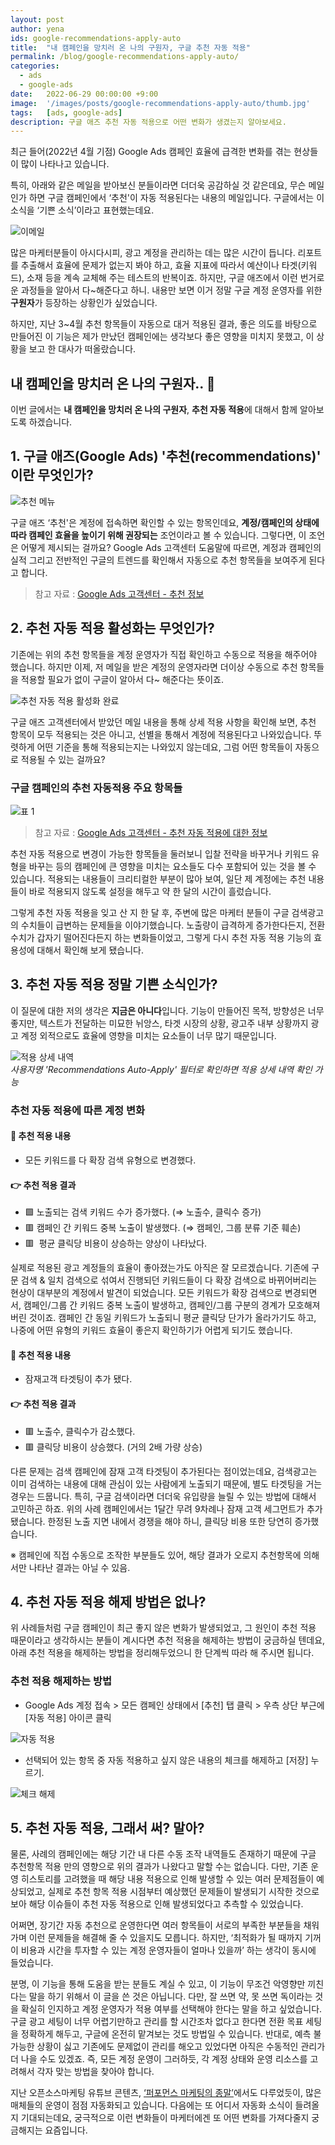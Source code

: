 ```yaml
---
layout: post
author: yena
ids: google-recommendations-apply-auto
title:  "내 캠페인을 망치러 온 나의 구원자, 구글 추천 자동 적용"
permalink: /blog/google-recommendations-apply-auto/
categories:
  - ads
  - google-ads
date:   2022-06-29 00:00:00 +9:00
image:  '/images/posts/google-recommendations-apply-auto/thumb.jpg'
tags:   [ads, google-ads]
description: 구글 애즈 추천 자동 적용으로 어떤 변화가 생겼는지 알아보세요.
---
```


최근 들어(2022년 4월 기점) Google Ads 캠페인 효율에 급격한 변화를 겪는 현상들이 많이 나타나고 있습니다.

특히, 아래와 같은 메일을 받아보신 분들이라면 더더욱 공감하실 것 같은데요, 무슨 메일인가 하면 구글 캠페인에서 ‘추천'이 자동 적용된다는 내용의 메일입니다. 구글에서는 이 소식을 ‘기쁜 소식’이라고 표현했는데요.

![이메일](/images/posts/google-recommendations-apply-auto/01.png)

많은 마케터분들이 아시다시피, 광고 계정을 관리하는 데는 많은 시간이 듭니다. 리포트를 추출해서 효율에 문제가 없는지 봐야 하고, 효율 지표에 따라서 예산이나 타겟(키워드), 소재 등을 계속 교체해 주는 테스트의 반복이죠. 하지만, 구글 애즈에서 이런 번거로운 과정들을 알아서 다~해준다고 하니. 내용만 보면 이거 정말 구글 계정 운영자를 위한 **구원자**가 등장하는 상황인가 싶었습니다.

하지만, 지난 3~4월 추천 항목들이 자동으로 대거 적용된 결과, 좋은 의도를 바탕으로 만들어진 이 기능은 제가 만났던 캠페인에는 생각보다 좋은 영향을 미치지 못했고, 이 상황을 보고 한 대사가 떠올랐습니다.

## 내 캠페인을 망치러 온 나의 구원자.. 👭

이번 글에서는 **내 캠페인을 망치러 온 나의 구원자**, **추천 자동 적용**에 대해서 함께 알아보도록 하겠습니다.

## 1. 구글 애즈(Google Ads) '추천(recommendations)' 이란 무엇인가?

![추천 메뉴](/images/posts/google-recommendations-apply-auto/02.png)

구글 애즈 ‘추천'은 계정에 접속하면 확인할 수 있는 항목인데요, **계정/캠페인의 상태에 따라 캠페인 효율을 높이기 위해 권장되는** 조언이라고 볼 수 있습니다. 그렇다면, 이 조언은 어떻게 제시되는 걸까요? Google Ads 고객센터 도움말에 따르면, 계정과 캠페인의 실적 그리고 전반적인 구글의 트렌드를 확인해서 자동으로 추천 항목들을 보여주게 된다고 합니다.

> 참고 자료 : [Google Ads 고객센터 - 추천 정보](https://support.google.com/google-ads/answer/3448398?hl=ko)

## 2. 추천 자동 적용 활성화는 무엇인가?

기존에는 위의 추천 항목들을 계정 운영자가 직접 확인하고 수동으로 적용을 해주어야 했습니다. 하지만 이제, 저 메일을 받은 계정의 운영자라면 더이상 수동으로 추천 항목들을 적용할 필요가 없이 구글이 알아서 다~ 해준다는 뜻이죠.

![추천 자동 적용 활성화 완료](/images/posts/google-recommendations-apply-auto/03.png)

구글 애즈 고객센터에서 받았던 메일 내용을 통해 상세 적용 사항을 확인해 보면, 추천 항목이 모두 적용되는 것은 아니고, 선별을 통해서 계정에 적용된다고 나와있습니다. 뚜렷하게 어떤 기준을 통해 적용되는지는 나와있지 않는데요, 그럼 어떤 항목들이 자동으로 적용될 수 있는 걸까요?

### 구글 캠페인의 추천 자동적용 주요 항목들

![표 1](/images/posts/google-recommendations-apply-auto/table.png)

> 참고 자료 : [Google Ads 고객센터 - 추천 자동 적용에 대한 정보](https://support.google.com/google-ads/answer/10279006?hl=ko&ref_topic=10169260)

추천 자동 적용으로 변경이 가능한 항목들을 둘러보니 입찰 전략을 바꾸거나 키워드 유형을 바꾸는 등의 캠페인에 큰 영향을 미치는 요소들도 다수 포함되어 있는 것을 볼 수 있습니다. 적용되는 내용들이 크리티컬한 부분이 많아 보여, 일단 제 계정에는 추천 내용들이 바로 적용되지 않도록 설정을 해두고 약 한 달의 시간이 흘렀습니다.

그렇게 추천 자동 적용을 잊고 산 지 한 달 후, 주변에 많은 마케터 분들이 구글 검색광고의 수치들이 급변하는 문제들을 이야기했습니다. 노출량이 급격하게 증가한다든지, 전환 수치가 갑자기 떨어진다든지 하는 변화들이었고, 그렇게 다시 추천 자동 적용 기능의 효용성에 대해서 확인해 보게 됐습니다.

## 3. 추천 자동 적용 정말 기쁜 소식인가?

이 질문에 대한 저의 생각은 **지금은 아니다**입니다. 기능이 만들어진 목적, 방향성은 너무 좋지만, 텍스트가 전달하는 미묘한 뉘앙스, 타겟 시장의 상황, 광고주 내부 상황까지 광고 계정 외적으로도 효율에 영향을 미치는 요소들이 너무 많기 때문입니다.

<div class="gallery-box">
  <div class="gallery">
    <img src="/images/posts/google-recommendations-apply-auto/04.png" alt="적용 상세 내역">
  </div>
  <em>사용자명 'Recommendations Auto-Apply' 필터로 확인하면  적용 상세 내역 확인 가능</em>
</div>

### 추천 자동 적용에 따른 계정 변화

#### 📌 추천 적용 내용
* 모든 키워드를 다 확장 검색 유형으로 변경했다.

#### 👉 추천 적용 결과
* 🟩 노출되는 검색 키워드 수가 증가했다. (⇒ 노출수, 클릭수 증가)
* 🟥 캠페인 간 키워드 중복 노출이 발생했다. (⇒ 캠페인, 그룹 분류 기준 훼손)
* 🟥  평균 클릭당 비용이 상승하는 양상이 나타났다.

실제로 적용된 광고 계정들의 효율이 좋아졌는가도 아직은 잘 모르겠습니다. 기존에 구문 검색 & 일치 검색으로 섞여서 진행되던 키워드들이 다 확장 검색으로 바뀌어버리는 현상이 대부분의 계정에서 발견이 되었습니다. 모든 키워드가 확장 검색으로 변경되면서, 캠페인/그룹 간 키워드 중복 노출이 발생하고, 캠페인/그룹 구분의 경계가 모호해져 버린 것이죠. 캠페인 간 동일 키워드가 노출되니 평균 클릭당 단가가 올라가기도 하고, 나중에 어떤 유형의 키워드 효율이 좋은지 확인하기가 어렵게 되기도 했습니다.

#### 📌 추천 적용 내용
* 잠재고객 타겟팅이 추가 됐다.

#### 👉 추천 적용 결과
* 🟥 노출수, 클릭수가 감소했다.
* 🟥 클릭당 비용이 상승했다. (거의 2배 가량 상승)

다른 문제는 검색 캠페인에 잠재 고객 타겟팅이 추가된다는 점이었는데요, 검색광고는 이미 검색하는 내용에 대해 관심이 있는 사람에게 노출되기 때문에, 별도 타겟팅을 거는 경우는 드뭅니다. 특히, 구글 검색이라면 더더욱 유입량을 늘릴 수 있는 방법에 대해서 고민하곤 하죠. 위의 사례 캠페인에서는 1달간 무려 9차례나 잠재 고객 세그먼트가 추가됐습니다. 한정된 노출 지면 내에서 경쟁을 해야 하니, 클릭당 비용 또한 당연히 증가했습니다.

※ 캠페인에 직접 수동으로 조작한 부분들도 있어, 해당 결과가 오로지 추천항목에 의해서만 나타난 결과는 아닐 수 있음.

## 4. 추천 자동 적용 해제 방법은 없나?

위 사례들처럼 구글 캠페인이 최근 좋지 않은 변화가 발생되었고, 그 원인이 추천 적용 때문이라고 생각하시는 분들이 계시다면 추천 적용을 해제하는 방법이 궁금하실 텐데요, 아래 추천 적용을 해제하는 방법을 정리해두었으니 한 단계씩 따라 해 주시면 됩니다.

### 추천 적용 해제하는 방법
* Google Ads 계정 접속 > 모든 캠페인 상태에서 [추천] 탭 클릭 > 우측 상단 부근에 [자동 적용] 아이콘 클릭

![자동 적용](/images/posts/google-recommendations-apply-auto/05.png)

* 선택되어 있는 항목 중 자동 적용하고 싶지 않은 내용의 체크를 해제하고 [저장] 누르기.

![체크 해제](/images/posts/google-recommendations-apply-auto/06.png)

## 5. 추천 자동 적용, 그래서 써? 말아?

물론, 사례의 캠페인에는 해당 기간 내 다른 수동 조작 내역들도 존재하기 때문에 구글 추천항목 적용 만의 영향으로 위의 결과가 나왔다고 말할 수는 없습니다. 다만, 기존 운영 히스토리를 고려했을 때 해당 내용 적용으로 인해 발생할 수 있는 여러 문제점들이 예상되었고, 실제로 추천 항목 적용 시점부터 예상했던 문제들이 발생되기 시작한 것으로 보아 해당 이슈들이 추천 자동 적용으로 인해 발생되었다고 추측할 수 있었습니다.

어쩌면, 장기간 자동 추천으로 운영한다면 여러 항목들이 서로의 부족한 부분들을 채워가며 이런 문제들을 해결해 줄 수 있을지도 모릅니다. 하지만, ‘최적화가 될 때까지 기꺼이 비용과 시간을 투자할 수 있는 계정 운영자들이 얼마나 있을까’ 하는 생각이 동시에 들었습니다.

분명, 이 기능을 통해 도움을 받는 분들도 계실 수 있고, 이 기능이 무조건 악영향만 끼친다는 말을 하기 위해서 이 글을 쓴 것은 아닙니다. 다만, 잘 쓰면 약, 못 쓰면 독이라는 것을 확실히 인지하고 계정 운영자가 적용 여부를 선택해야 한다는 말을 하고 싶었습니다. 구글 광고 세팅이 너무 어렵기만하고 관리를 할 시간조차 없다고 한다면 전환 목표 세팅을 정확하게 해두고, 구글에 온전히 맡겨보는 것도 방법일 수 있습니다. 반대로, 예측 불가능한 상황이 싫고 기존에도 문제없이 관리를 해오고 있었다면 아직은 수동적인 관리가 더 나을 수도 있겠죠. 즉, 모든 계정 운영이 그러하듯, 각 계정 상태와 운영 리소스를 고려해서 각자 맞는 방법을 찾아야 합니다.

지난 오픈소스마케팅 유튜브 콘텐츠, [‘퍼포먼스 마케팅의 종말’](https://youtu.be/nNpS-NIYreI)에서도 다루었듯이, 많은 매체들의 운영이 점점 자동화되고 있습니다. 다음에는 또 어디서 자동화 소식이 들려올지 기대되는데요, 궁극적으로 이런 변화들이 마케터에겐 또 어떤 변화를 가져다줄지 궁금해지는 요즘입니다.
